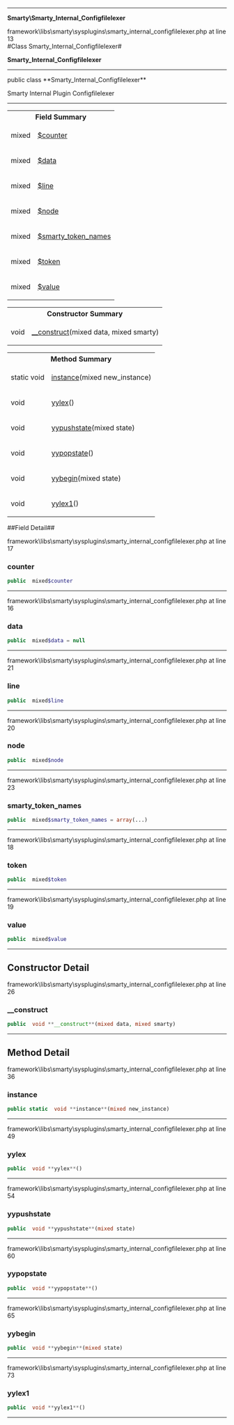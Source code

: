 - - -

**Smarty\Smarty_Internal_Configfilelexer**
<div class="location">framework\libs\smarty\sysplugins\smarty_internal_configfilelexer.php at line 13</div>
#Class Smarty_Internal_Configfilelexer#

**Smarty_Internal_Configfilelexer**


- - -

<p class="signature">public  class **Smarty_Internal_Configfilelexer**</p>

<div class="comment" id="overview_description"><p>Smarty Internal Plugin Configfilelexer</p></div>

- - -

<table id="summary_field">
<tr><th colspan="2">Field Summary</th></tr>
<tr>
<td class="type"> mixed</td>
<td class="description"><p class="name"><a href="#counter">$counter</a></p></td>
</tr>
<tr>
<td class="type"> mixed</td>
<td class="description"><p class="name"><a href="#data">$data</a></p></td>
</tr>
<tr>
<td class="type"> mixed</td>
<td class="description"><p class="name"><a href="#line">$line</a></p></td>
</tr>
<tr>
<td class="type"> mixed</td>
<td class="description"><p class="name"><a href="#node">$node</a></p></td>
</tr>
<tr>
<td class="type"> mixed</td>
<td class="description"><p class="name"><a href="#smarty_token_names">$smarty_token_names</a></p></td>
</tr>
<tr>
<td class="type"> mixed</td>
<td class="description"><p class="name"><a href="#token">$token</a></p></td>
</tr>
<tr>
<td class="type"> mixed</td>
<td class="description"><p class="name"><a href="#value">$value</a></p></td>
</tr>
</table>

<table id="summary_constructor">
<tr><th colspan="2">Constructor Summary</th></tr>
<tr>
<td class="type"> void</td>
<td class="description"><p class="name"><a href="#__construct">__construct</a>(mixed data, mixed smarty)</p></td>
</tr>
</table>

<table id="summary_method">
<tr><th colspan="2">Method Summary</th></tr>
<tr>
<td class="type">static  void</td>
<td class="description"><p class="name"><a href="#instance">instance</a>(mixed new_instance)</p></td>
</tr>
<tr>
<td class="type"> void</td>
<td class="description"><p class="name"><a href="#yylex">yylex</a>()</p></td>
</tr>
<tr>
<td class="type"> void</td>
<td class="description"><p class="name"><a href="#yypushstate">yypushstate</a>(mixed state)</p></td>
</tr>
<tr>
<td class="type"> void</td>
<td class="description"><p class="name"><a href="#yypopstate">yypopstate</a>()</p></td>
</tr>
<tr>
<td class="type"> void</td>
<td class="description"><p class="name"><a href="#yybegin">yybegin</a>(mixed state)</p></td>
</tr>
<tr>
<td class="type"> void</td>
<td class="description"><p class="name"><a href="#yylex1">yylex1</a>()</p></td>
</tr>
</table>

##Field Detail##
<div class="location">framework\libs\smarty\sysplugins\smarty_internal_configfilelexer.php at line 17</div>
<h3 id="counter">counter</h3>

```php
public  mixed$counter
```
<div class="details">
</div>

- - -

<div class="location">framework\libs\smarty\sysplugins\smarty_internal_configfilelexer.php at line 16</div>
<h3 id="data">data</h3>

```php
public  mixed$data = null
```
<div class="details">
</div>

- - -

<div class="location">framework\libs\smarty\sysplugins\smarty_internal_configfilelexer.php at line 21</div>
<h3 id="line">line</h3>

```php
public  mixed$line
```
<div class="details">
</div>

- - -

<div class="location">framework\libs\smarty\sysplugins\smarty_internal_configfilelexer.php at line 20</div>
<h3 id="node">node</h3>

```php
public  mixed$node
```
<div class="details">
</div>

- - -

<div class="location">framework\libs\smarty\sysplugins\smarty_internal_configfilelexer.php at line 23</div>
<h3 id="smarty_token_names">smarty_token_names</h3>

```php
public  mixed$smarty_token_names = array(...)
```
<div class="details">
</div>

- - -

<div class="location">framework\libs\smarty\sysplugins\smarty_internal_configfilelexer.php at line 18</div>
<h3 id="token">token</h3>

```php
public  mixed$token
```
<div class="details">
</div>

- - -

<div class="location">framework\libs\smarty\sysplugins\smarty_internal_configfilelexer.php at line 19</div>
<h3 id="value">value</h3>

```php
public  mixed$value
```
<div class="details">
</div>

- - -

<h2 id="detail_method">Constructor Detail</h2>
<div class="location">framework\libs\smarty\sysplugins\smarty_internal_configfilelexer.php at line 26</div>
<h3 id="__construct()">__construct</h3>

```php
public  void **__construct**(mixed data, mixed smarty)
```
<div class="details">
</div>

- - -

<h2 id="detail_method">Method Detail</h2>
<div class="location">framework\libs\smarty\sysplugins\smarty_internal_configfilelexer.php at line 36</div>
<h3 id="instance()">instance</h3>

```php
public static  void **instance**(mixed new_instance)
```
<div class="details">
</div>

- - -

<div class="location">framework\libs\smarty\sysplugins\smarty_internal_configfilelexer.php at line 49</div>
<h3 id="yylex()">yylex</h3>

```php
public  void **yylex**()
```
<div class="details">
</div>

- - -

<div class="location">framework\libs\smarty\sysplugins\smarty_internal_configfilelexer.php at line 54</div>
<h3 id="yypushstate()">yypushstate</h3>

```php
public  void **yypushstate**(mixed state)
```
<div class="details">
</div>

- - -

<div class="location">framework\libs\smarty\sysplugins\smarty_internal_configfilelexer.php at line 60</div>
<h3 id="yypopstate()">yypopstate</h3>

```php
public  void **yypopstate**()
```
<div class="details">
</div>

- - -

<div class="location">framework\libs\smarty\sysplugins\smarty_internal_configfilelexer.php at line 65</div>
<h3 id="yybegin()">yybegin</h3>

```php
public  void **yybegin**(mixed state)
```
<div class="details">
</div>

- - -

<div class="location">framework\libs\smarty\sysplugins\smarty_internal_configfilelexer.php at line 73</div>
<h3 id="yylex1()">yylex1</h3>

```php
public  void **yylex1**()
```
<div class="details">
</div>

- - -

